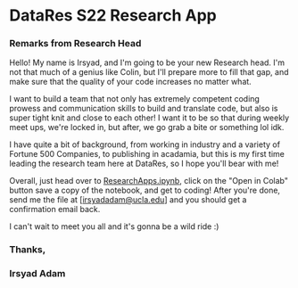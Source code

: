 # DataRes S22 Research App
### Remarks from Research Head

Hello! My name is Irsyad, and I'm going to be your new Research head. I'm not that much of a genius like Colin, but I'll prepare more to fill that gap, and make sure that the quality of your code increases no matter what.

I want to build a team that not only has extremely competent coding prowess and communication skills to build and translate code, but also is super tight knit and close to each other! I want it to be so that during weekly meet ups, we're locked in, but after, we go grab a bite or something lol idk. 

I have quite a bit of background, from working in industry and a variety of Fortune 500 Companies, to publishing in acadamia, but this is my first time leading the research team here at DataRes, so I hope you'll bear with me!

Overall, just head over to [ResearchApps.ipynb], click on the "Open in Colab" button save a copy of the notebook, and get to coding! After you're done, send me the file at [irsyadadam@ucla.edu] and you should get a confirmation email back.
  
I can't wait to meet you all and it's gonna be a wild ride :)

### Thanks,
### Irsyad Adam

  [ResearchApps.ipynb]: ResearchApps.ipynb

